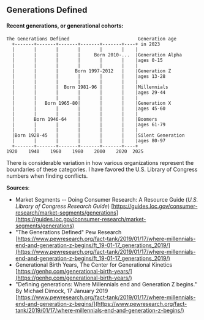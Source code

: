 ## Generations Defined  

#### Recent generations, or generational cohorts:  

<!-- The ditaa '-E' prevents the separation of common edges of shapes. 
https://github.com/stathissideris/ditaa -->  
```ditaa {cmd=true args=["-E"]}
The Generations Defined                         Generation age
  +-------+-------+-------+-------+-------+----+ in 2023
  |       |       |       |       |       |    |
  |       |       |       |     Born 2010-...  |Generation Alpha
  |       |       |       |       |       |    |ages 0-15
  |       |       |       |       |       |    |
  |       |       |      Born 1997-2012   |    |Generation Z
  |       |       |       |       |       |    |ages 13-28
  |       |       |       |       |       |    |
  |       |       |  Born 1981-96 |       |    |Millennials
  |       |       |       |       |       |    |ages 29-44
  |       |       |       |       |       |    |
  |       |   Born 1965-80|       |       |    |Generation X
  |       |       |       |       |       |    |ages 45-60
  |       |       |       |       |       |    |
  |       Born 1946-64    |       |       |    |Boomers
  |       |       |       |       |       |    |ages 61-79
  |       |       |       |       |       |    |
  |Born 1928-45   |       |       |       |    |Silent Generation
  |       |       |       |       |       |    |ages 80-97
  +-------+-------+-------+-------+-------+----+
1920    1940    1960    1980    2000    2020  2025
```

<!-- 
<a href="https://www.pewresearch.org/fact-tank/2019/01/17/where-millennials-end-and-generation-z-begins/ft_19-01-17_generations_2019/"><img src="https://www.pewresearch.org/wp-content/uploads/2019/01/FT_19.01.17_generations_2019.png?w=640"></a>  
-->  

There is considerable variation in how various organizations represent the boundaries of these categories.  I have favored the U.S. Library of Congress numbers when finding conflicts.  

**Sources**:  
* Market Segments -- Doing Consumer Research: A Resource Guide (*U.S. Library of Congress Research Guide*) 
[https://guides.loc.gov/consumer-research/market-segments/generations](https://guides.loc.gov/consumer-research/market-segments/generations)  
* "The Generations Defined" Pew Research 
[https://www.pewresearch.org/fact-tank/2019/01/17/where-millennials-end-and-generation-z-begins/ft_19-01-17_generations_2019/](https://www.pewresearch.org/fact-tank/2019/01/17/where-millennials-end-and-generation-z-begins/ft_19-01-17_generations_2019/)  
* Generational Birth Years, The Center for Generational Kinetics  [https://genhq.com/generational-birth-years/](https://genhq.com/generational-birth-years/)  
* "Defining generations: Where Millennials end and Generation Z begins." By Michael Dimock, 17 January 2019 [https://www.pewresearch.org/fact-tank/2019/01/17/where-millennials-end-and-generation-z-begins/](https://www.pewresearch.org/fact-tank/2019/01/17/where-millennials-end-and-generation-z-begins/)  
